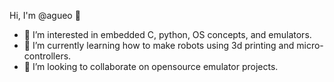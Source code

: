 Hi, I'm @agueo 👋
- 👀 I’m interested in embedded C, python, OS concepts, and emulators.  
- 🌱 I’m currently learning how to make robots using 3d printing and micro-controllers. 
- 💞️ I’m looking to collaborate on opensource emulator projects.
